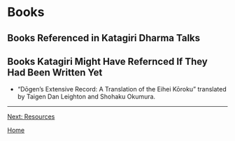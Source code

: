 <a name="0"></a>
# Books

## Books Referenced in Katagiri Dharma Talks



## Books Katagiri Might Have Refernced If They Had Been Written Yet

- “Dōgen’s Extensive Record: A Translation of the Eihei Kōroku” translated by Taigen Dan Leighton and Shohaku Okumura. 



---
[Next: Resources](resources#0)

[Home](index#resources)
